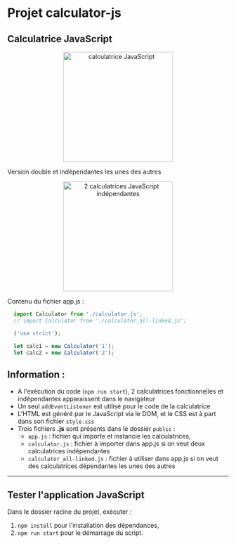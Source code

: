 # Projet calculator-js
## Calculatrice JavaScript

<p align="center">
    <img src="https://samsara.live/images/calculatrice/calculatrice.jpg" alt="calculatrice JavaScript" height="250">
</p>

Version double et indépendantes les unes des autres
<p align="center">
    <img src="https://samsara.live/images/calculatrice/2calculatrices.jpg" alt="2 calculatrices JavaScript indépendantes" height="250">
</p>

Contenu du fichier app.js :  
```javascript
  import Calculator from './calculator.js';
  // import Calculator from './calculator_all-linked.js';

  ('use strict');

  let calc1 = new Calculator('1');
  let calc2 = new Calculator('2');
```
   
## Information :  
- A l'exécution du code (`npm run start`), 2 calculatrices fonctionnelles et indépendantes apparaissent dans le navigateur
- Un seul `addEventListener` est utilisé pour le code de la calculatrice
- L'HTML est généré par le JavaScript via le DOM, et le CSS est à part dans son fichier `style.css`
- Trois fichiers **.js** sont présents dans le dossier `public` :
    - `app.js` : fichier qui importe et instancie les calculatrices,  
    - `calculator.js` : fichier à importer dans app.js si on veut deux calculatrices indépendantes    
    - `calculator_all-linked.js` : fichier à utiliser dans app.js si on veut des calculatrices dépendantes les unes des autres    

 ---
## Tester l'application JavaScript

Dans le dossier racine du projet, exécuter :
1) `npm install` pour l'installation des dépendances,
2) `npm run start` pour le démarrage du script.
